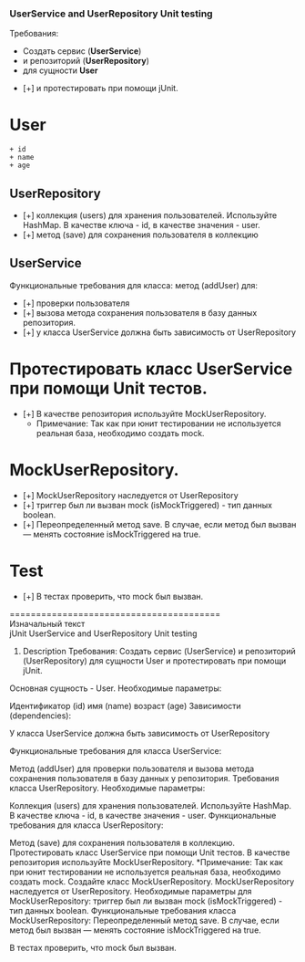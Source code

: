 ### UserService and UserRepository Unit testing  
Требования:
+ Создать сервис (**UserService**)
+ и репозиторий (**UserRepository**) 
+  для сущности **User**  
- [+]  и протестировать при помощи jUnit.

# User
    + id
    + name
    + age

## UserRepository
- [+] коллекция (users) для хранения пользователей. Используйте HashMap. 
В качестве ключа - id, в качестве значения - user.
- [+] метод (save) для сохранения пользователя в коллекцию

## UserService
Функциональные требования для класса:
метод (addUser) для: 
 - [+] проверки пользователя
 - [+] вызова метода сохранения пользователя в базу данных репозитория. 
 - [+] у класса UserService должна быть зависимость от UserRepository

# Протестировать класс UserService при помощи Unit тестов.
- [+]  В качестве репозитория используйте MockUserRepository.
   * Примечание: Так как при юнит тестировании не используется реальная база,
   необходимо создать mock.
 
# MockUserRepository. 
 - [+] MockUserRepository наследуется от UserRepository
 - [+] триггер был ли вызван mock (isMockTriggered) - тип данных boolean.    
 - [+] Переопределенный метод save. 
   В случае, если метод был вызван — менять состояние isMockTriggered на true.

# Test
 - [+] В тестах проверить, что mock был вызван.

========================================  
Изначальный текст  
jUnit
UserService and UserRepository Unit testing
1. Description
   Требования:
   Создать сервис (UserService) и репозиторий (UserRepository) для сущности User и протестировать при помощи jUnit.

Основная сущность - User. Необходимые параметры:

Идентификатор (id)
имя (name)
возраст (age)
Зависимости (dependencies):

У класса UserService должна быть зависимость от UserRepository

Функциональные требования для класса UserService:

Метод (addUser) для проверки пользователя и вызова метода сохранения пользователя в базу данных у репозитория.
Требования класса UserRepository. Необходимые параметры:

Коллекция (users) для хранения пользователей. Используйте HashMap. В качестве ключа - id, в качестве значения - user.
Функциональные требования для класса UserRepository:

Метод (save) для сохранения пользователя в коллекцию.
Протестировать класс UserService при помощи Unit тестов. В качестве репозитория используйте MockUserRepository.
*Примечание: Так как при юнит тестировании не используется реальная база, необходимо создать mock. Создайте класс MockUserRepository. MockUserRepository наследуется от UserRepository.
Необходимые параметры для MockUserRepository:
триггер был ли вызван mock (isMockTriggered) - тип данных boolean.
Функциональные требования класса MockUserRepository:
Переопределенный метод save. В случае, если метод был вызван — менять состояние isMockTriggered на true.

В тестах проверить, что mock был вызван.
